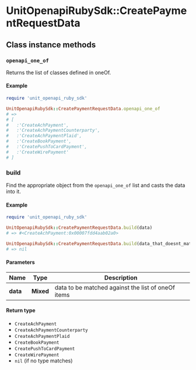 # UnitOpenapiRubySdk::CreatePaymentRequestData

## Class instance methods

### `openapi_one_of`

Returns the list of classes defined in oneOf.

#### Example

```ruby
require 'unit_openapi_ruby_sdk'

UnitOpenapiRubySdk::CreatePaymentRequestData.openapi_one_of
# =>
# [
#   :'CreateAchPayment',
#   :'CreateAchPaymentCounterparty',
#   :'CreateAchPaymentPlaid',
#   :'CreateBookPayment',
#   :'CreatePushToCardPayment',
#   :'CreateWirePayment'
# ]
```

### build

Find the appropriate object from the `openapi_one_of` list and casts the data into it.

#### Example

```ruby
require 'unit_openapi_ruby_sdk'

UnitOpenapiRubySdk::CreatePaymentRequestData.build(data)
# => #<CreateAchPayment:0x00007fdd4aab02a0>

UnitOpenapiRubySdk::CreatePaymentRequestData.build(data_that_doesnt_match)
# => nil
```

#### Parameters

| Name | Type | Description |
| ---- | ---- | ----------- |
| **data** | **Mixed** | data to be matched against the list of oneOf items |

#### Return type

- `CreateAchPayment`
- `CreateAchPaymentCounterparty`
- `CreateAchPaymentPlaid`
- `CreateBookPayment`
- `CreatePushToCardPayment`
- `CreateWirePayment`
- `nil` (if no type matches)

